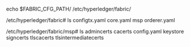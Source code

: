 echo $FABRIC_CFG_PATH/
/etc/hyperledger/fabric/

/etc/hyperledger/fabric# ls
configtx.yaml  core.yaml  msp  orderer.yaml

/etc/hyperledger/fabric/msp# ls
admincerts  cacerts  config.yaml  keystore  signcerts  tlscacerts  tlsintermediatecerts
